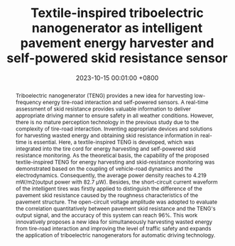 ---
title:          Textile-inspired triboelectric nanogenerator as intelligent pavement energy harvester and self-powered skid resistance sensor
date:           2023-10-15 00:01:00 +0800
selected:       true
pub:            "Applied Energy"
# pub_pre:        "Submitted to "
# pub_post:       'Under review.'
pub_last:       ' <span class="badge badge-pill badge-custom badge-secondary">Journal</span><span class="badge badge-pill badge-custom badge-warning">Poster</span>'
pub_date:       "2023"

abstract: >-
  Triboelectric nanogenerator (TENG) provides a new idea for harvesting low-frequency energy tire-road interaction and self-powered sensors. A real-time assessment of skid resistance provides valuable information to deliver appropriate driving manner to ensure safety in all weather conditions. However, there is no mature perception technology in the previous study due to the complexity of tire-road interaction. Inventing appropriate devices and solutions for harvesting wasted energy and obtaining skid resistance information in real-time is essential. Here, a textile-inspired TENG is developed, which was integrated into the tire cord for energy harvesting and self-powered skid resistance monitoring. As the theoretical basis, the capability of the proposed textile-inspired TENG for energy harvesting and skid-resistance monitoring was demonstrated based on the coupling of vehicle-road dynamics and the electrodynamics. Consequently, the average power density reaches to 4.219 mW/m2(output power with 82.7 μW). Besides, the short-circuit current waveform of the intelligent tires was firstly applied to distinguish the difference of the pavement skid resistance caused by the roughness characteristics of the pavement structure. The open-circuit voltage amplitude was adopted to evaluate the correlation quantitatively between pavement skid resistance and the TENG's output signal, and the accuracy of this system can reach 96%. This work innovatively proposes a new idea for simultaneously harvesting wasted energy from tire-road interaction and improving the level of traffic safety and expands the application of triboelectric nanogenerators for automatic driving technology.


  
cover:         assets/images/covers/aa.jpg
authors:
  - Yafeng Pang*  
  - Xingyi Zhu†  
  - Yiyang Jin  
  - Zichao Yang  
  - Lingjie Shen  
  - Xinhong Li
  - Chengkuo Lee
links:
  Paper: https://www.sciencedirect.com/science/article/abs/pii/S0306261923008796


---